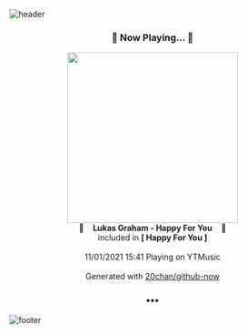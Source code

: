 ![header](https://capsule-render.vercel.app/api?type=wave&height=170&section=header&text=Hi.%20I'm%20SHIFT&fontColor=090707&fontAlignX=45&fontAlignY=65&fontSize=100)

<h3 align="center">🎵 Now Playing... 🎵</h3>
<p align="center">
  <a href="https://music.youtube.com/watch?v=3F-RvugUrqA">
    <img width="300" src="https://lh3.googleusercontent.com/CTXksHA-j4S77qXxCvBuS5rgfoAW8lst-tF93B5TEep1xrusitjaNY9QAILzTiaWKDhN4U_GYvr8R3S9">
  </a>
  <br>
  🎵&nbsp&nbsp&nbsp <b>Lukas Graham - Happy For You</b> &nbsp&nbsp&nbsp🎵
  <br>
  included in <b>[ Happy For You ]</b>
  
  <br />
  <br />
  11/01/2021 15:41 Playing on YTMusic
  <br />
  <br />
  Generated with <a href="https://github.com/20chan/github-now">20chan/github-now</a>
</p>

<h3 align="center">•••</h3>

![footer](https://capsule-render.vercel.app/api?type=wave&height=150&section=footer)
